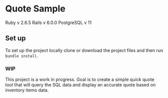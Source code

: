 # Quote Sample

Ruby v 2.6.5
Rails v 6.0.0
PostgreSQL v 11

## Set up
To set up the project locally clone or download the project files and then run ```bundle install```.

### WIP
This project is a work in progress.  Goal is to create a simple quick quote tool that will query the SQL data and display an accurate quote based on inventory items data.
